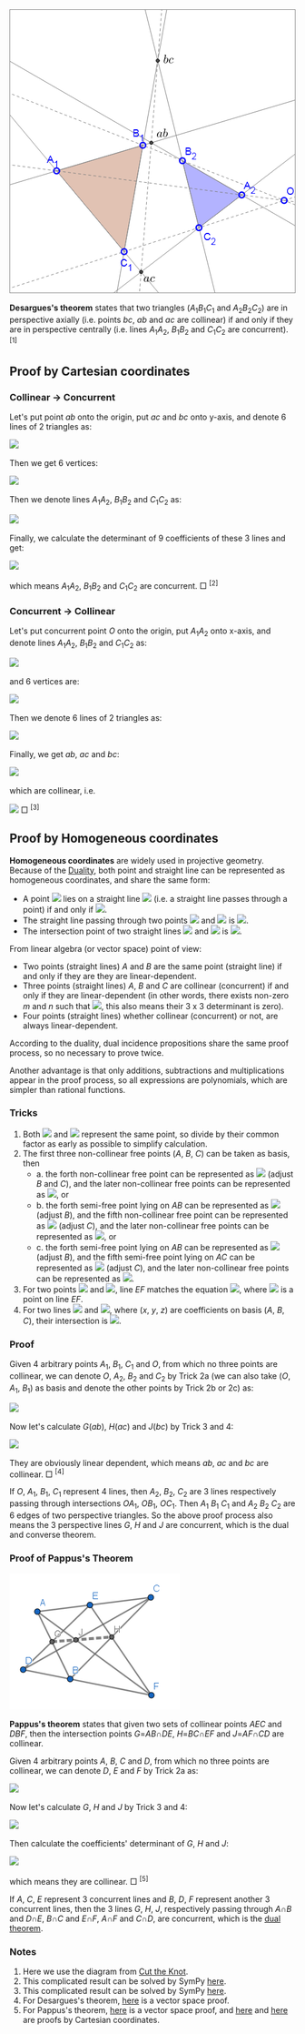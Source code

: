 <img src="diagrams/desargues.png">

**Desargues's theorem** states that two triangles (*A*<sub>1</sub>*B*<sub>1</sub>*C*<sub>1</sub> and *A*<sub>2</sub>*B*<sub>2</sub>*C*<sub>2</sub>) are in perspective axially (i.e. points *bc*, *ab* and *ac* are collinear) if and only if they are in perspective centrally (i.e. lines *A*<sub>1</sub>*A*<sub>2</sub>, *B*<sub>1</sub>*B*<sub>2</sub> and *C*<sub>1</sub>*C*<sub>2</sub> are concurrent). <sup>[1]</sup>

## Proof by Cartesian coordinates

### Collinear → Concurrent

Let's put point *ab* onto the origin, put *ac* and *bc* onto y-axis, and denote 6 lines of 2 triangles as:

<img src="https://latex.codecogs.com/gif.latex?\begin{cases}A_1B_1:y=gx\\A_2B_2:y=hx\\A_1C_1:y=jx+e\\A_2C_2:y=kx+e\\B_1C_1:y=mx+f\\B_2C_2:y=nx+f\end{cases}">

Then we get 6 vertices:

<img src="https://latex.codecogs.com/gif.latex?\begin{cases}x_\text{A1}=e/(g-j)\\y_\text{A1}=eg/(g-j)\\x_\text{A2}=e/(h-k)\\y_\text{A2}=eh/(h-k)\\x_\text{B1}=f/(g-m)\\y_\text{B1}=fg/(g-m)\\x_\text{B2}=f/(h-n)\\y_\text{B2}=fh/(h-n)\\x_\text{C1}=(f-e)/(j-m)\\y_\text{C1}=(fj-em)/(j-m)\\x_\text{C2}=(f-e)/(k-n)\\y_\text{C2}=(fk-en)/(k-n)\end{cases}">

Then we denote lines *A*<sub>1</sub>*A*<sub>2</sub>, *B*<sub>1</sub>*B*<sub>2</sub> and *C*<sub>1</sub>*C*<sub>2</sub> as:

<img src="https://latex.codecogs.com/gif.latex?\begin{cases}A_1A_2:(y_\text{A1}-y_\text{A2})x+(x_\text{A2}-x_\text{A1})y+(x_\text{A1}y_\text{A2}-x_\text{A2}y_\text{A1})=0\\B_1B_2:(y_\text{B1}-y_\text{B2})x+(x_\text{B2}-x_\text{B1})y+(x_\text{B1}y_\text{B2}-x_\text{B2}y_\text{B1})=0\\C_1C_2:(y_\text{C1}-y_\text{C2})x+(x_\text{C2}-x_\text{C1})y+(x_\text{C1}y_\text{C2}-x_\text{C2}y_\text{C1})=0\end{cases}">

Finally, we calculate the determinant of 9 coefficients of these 3 lines and get:

<img src="https://latex.codecogs.com/gif.latex?\det\left[\begin{matrix}y_\text{A1}-y_\text{A2}&x_\text{A2}-x_\text{A1}&x_\text{A1}y_\text{A2}-x_\text{A2}y_\text{A1}\\y_\text{B1}-y_\text{B2}&x_\text{B2}-x_\text{B1}&x_\text{B1}y_\text{B2}-x_\text{B2}y_\text{B1}\\y_\text{C1}-y_\text{C2}&x_\text{C2}-x_\text{C1}&x_\text{C1}y_\text{C2}-x_\text{C2}y_\text{C1}\end{matrix}\right]=0">

which means *A*<sub>1</sub>*A*<sub>2</sub>, *B*<sub>1</sub>*B*<sub>2</sub> and *C*<sub>1</sub>*C*<sub>2</sub> are concurrent. □ <sup>[2]</sup>

### Concurrent → Collinear

Let's put concurrent point *O* onto the origin, put *A*<sub>1</sub>*A*<sub>2</sub> onto x-axis, and denote lines *A*<sub>1</sub>*A*<sub>2</sub>, *B*<sub>1</sub>*B*<sub>2</sub> and *C*<sub>1</sub>*C*<sub>2</sub> as:

<img src="https://latex.codecogs.com/gif.latex?\begin{cases}A_1A_2:y=0\\B_1B_2:y=ex\\C_1C_2:y=fx\end{cases}">

and 6 vertices are:

<img src="https://latex.codecogs.com/gif.latex?\begin{cases}A_1:(g,0)\\A_2:(h,0)\\B_1:(j,ej)\\B_2:(k,ek)\\C_1:(m,fm)\\C_2:(n,fn)\end{cases}">

Then we denote 6 lines of 2 triangles as:

<img src="https://latex.codecogs.com/gif.latex?\begin{cases}A_1B_1:g{\cdot}ej+j{\cdot}y=g{\cdot}y+x{\cdot}ej\\A_1C_1:g{\cdot}fm+m{\cdot}y=g{\cdot}y+x{\cdot}fm\\B_1C_1:x{\cdot}ej+j{\cdot}fm+m{\cdot}y=j{\cdot}y+m{\cdot}ej+x{\cdot}fm\\A_2B_2:h{\cdot}ek+k{\cdot}y=h{\cdot}y+x{\cdot}ek\\A_2C_2:h{\cdot}fn+n{\cdot}y=h{\cdot}y+x{\cdot}fn\\B_2C_2:x{\cdot}ek+k{\cdot}fn+n{\cdot}y=k{\cdot}y+n{\cdot}ek+x{\cdot}fn\end{cases}">

Finally, we get *ab*, *ac* and *bc*:

<img src="https://latex.codecogs.com/gif.latex?\begin{cases}x_\text{ab}=(-ghj+ghk+gjk-hjk)/(gk-hj)\\y_\text{ab}=(egjk-ehjk)/(gk-hj)\\x_\text{ac}=(-ghm+ghn+gmn-hmn)/(gn-hm)\\y_\text{ac}=(fgmn-fhmn)/(gn-hm)\\x_\text{bc}=(-jkm+jkn+jmn-kmn)/(jn-km)\\y_\text{bc}=(-ejkm+ejkn+fjmn-fkmn)/(jn-km)\end{cases}">

which are collinear, i.e.

<img src="https://latex.codecogs.com/gif.latex?x_\text{ab}y_\text{ac}+x_\text{ac}y_\text{bc}+x_\text{bc}y_\text{ab}=x_\text{ac}y_\text{ab}+x_\text{bc}y_\text{ac}+x_\text{ab}y_\text{bc}"> □ <sup>[3]</sup>

## Proof by Homogeneous coordinates

**Homogeneous coordinates** are widely used in projective geometry. Because of the [Duality](https://en.wikipedia.org/wiki/Homogeneous_coordinates#Line_coordinates_and_duality), both point and straight line can be represented as homogeneous coordinates, and share the same form:

- A point <img src="https://latex.codecogs.com/gif.latex?(x_1,x_2,x_3)"> lies on a straight line <img src="https://latex.codecogs.com/gif.latex?[u_1,u_2,u_3]"> (i.e. a straight line passes through a point) if and only if <img src="https://latex.codecogs.com/gif.latex?x_1u_1+x_2u_2+x_3u_3=0">.
- The straight line passing through two points <img src="https://latex.codecogs.com/gif.latex?(x_1,x_2,x_3)"> and <img src="https://latex.codecogs.com/gif.latex?(x'_1,x'_2,x'_3)"> is <img src="https://latex.codecogs.com/gif.latex?[x_2x'_3-x_3x'_2,x_3x'_1-x_1x'_3,x_1x'_2-x_2x'_1]">.
- The intersection point of two straight lines <img src="https://latex.codecogs.com/gif.latex?[u_1,u_2,u_3]"> and <img src="https://latex.codecogs.com/gif.latex?[u'_1,u'_2,u'_3]"> is <img src="https://latex.codecogs.com/gif.latex?(u_2u'_3-u_3u'_2,u_3u'_1-u_1u'_3,u_1u'_2-u_2u'_1)">.

From linear algebra (or vector space) point of view:

- Two points (straight lines) *A* and *B* are the same point (straight line) if and only if they are they are linear-dependent.
- Three points (straight lines) *A*, *B* and *C* are collinear (concurrent) if and only if they are linear-dependent (in other words, there exists non-zero *m* and *n* such that <img src="https://latex.codecogs.com/gif.latex?A=mB+nC">, this also means their 3 x 3 determinant is zero).
- Four points (straight lines) whether collinear (concurrent) or not, are always linear-dependent.

According to the duality, dual incidence propositions share the same proof process, so no necessary to prove twice.

Another advantage is that only additions, subtractions and multiplications appear in the proof process, so all expressions are polynomials, which are simpler than rational functions.

### Tricks

1. Both <img src="https://latex.codecogs.com/gif.latex?(kx_1,kx_2,kx_3)"> and <img src="https://latex.codecogs.com/gif.latex?(x_1,x_2,x_3)"> represent the same point, so divide by their common factor as early as possible to simplify calculation.
2. The first three non-collinear free points (*A*, *B*, *C*) can be taken as basis, then
    - a. the forth non-collinear free point can be represented as <img src="https://latex.codecogs.com/gif.latex?D=A+B+C"> (adjust *B* and *C*), and the later non-collinear free points can be represented as <img src="https://latex.codecogs.com/gif.latex?P_n=A+p_nB+q_nC">, or
    - b. the forth semi-free point lying on *AB* can be represented as <img src="https://latex.codecogs.com/gif.latex?D=A+B"> (adjust *B*), and the fifth non-collinear free point can be represented as <img src="https://latex.codecogs.com/gif.latex?E=A+pB+C"> (adjust *C*), and the later non-collinear free points can be represented as <img src="https://latex.codecogs.com/gif.latex?P_n=A+p_nB+q_nC">, or
    - c. the forth semi-free point lying on *AB* can be represented as <img src="https://latex.codecogs.com/gif.latex?D=A+B"> (adjust *B*), and the fifth semi-free point lying on *AC* can be represented as <img src="https://latex.codecogs.com/gif.latex?E=A+C"> (adjust *C*), and the later non-collinear free points can be represented as <img src="https://latex.codecogs.com/gif.latex?P_n=A+p_nB+q_nC">.
3. For two points <img src="https://latex.codecogs.com/gif.latex?E=aA+bB+cC"> and <img src="https://latex.codecogs.com/gif.latex?F=dA+eB+fC">, line *EF* matches the equation <img src="https://latex.codecogs.com/gif.latex?(bf-ce)x+(cd-af)y+(ae-bd)z=0">, where <img src="https://latex.codecogs.com/gif.latex?xA+yB+zC"> is a point on line *EF*.
4. For two lines <img src="https://latex.codecogs.com/gif.latex?ax+by+cz=0"> and <img src="https://latex.codecogs.com/gif.latex?dx+ey+fz=0">, where (*x*, *y*, *z*) are coefficients on basis (*A*, *B*, *C*), their intersection is <img src="https://latex.codecogs.com/gif.latex?(bf-ce)A+(cd-af)B+(ae-bd)C">.

### Proof

Given 4 arbitrary points *A*<sub>1</sub>, *B*<sub>1</sub>, *C*<sub>1</sub> and *O*, from which no three points are collinear, we can denote *O*, *A*<sub>2</sub>, *B*<sub>2</sub> and *C*<sub>2</sub> by Trick 2a (we can also take (*O*, *A*<sub>1</sub>, *B*<sub>1</sub>) as basis and denote the other points by Trick 2b or 2c) as:

<img src="https://latex.codecogs.com/gif.latex?\begin{cases}O=A_1+B_1+C_1\\A_2=aA_1+O=(a+1)A_1+B_1+C_1\\B_2=bB_1+O=A_1+(b+1)B_1+C_1\\C_2=cC_1+O=A_1+B_1+(c+1)C_1\end{cases}">

Now let's calculate *G*(*ab*), *H*(*ac*) and *J*(*bc*) by Trick 3 and 4:

<img src="https://latex.codecogs.com/gif.latex?\begin{cases}G=A_1B_1{\cap}A_2B_2=aA_1-bB_1\\H=A_1C_1{\cap}A_2C_2=-aA_1+cC_1\\J=B_1C_1{\cap}B_2C_2=bB_1-cC_1\end{cases}">

They are obviously linear dependent, which means *ab*, *ac* and *bc* are collinear. □ <sup>[4]</sup>

If *O*, *A*<sub>1</sub>, *B*<sub>1</sub>, *C*<sub>1</sub> represent 4 lines, then *A*<sub>2</sub>, *B*<sub>2</sub>, *C*<sub>2</sub> are 3 lines respectively passing through intersections *OA*<sub>1</sub>, *OB*<sub>1</sub>, *OC*<sub>1</sub>. Then *A*<sub>1</sub> *B*<sub>1</sub> *C*<sub>1</sub> and *A*<sub>2</sub> *B*<sub>2</sub> *C*<sub>2</sub> are 6 edges of two perspective triangles. So the above proof process also means the 3 perspective lines *G*, *H* and *J* are concurrent, which is the dual and converse theorem.

### Proof of Pappus's Theorem

<img src="diagrams/pappus.png">

**Pappus's theorem** states that given two sets of collinear points *AEC* and *DBF*, then the intersection points *G*=*AB*∩*DE*, *H*=*BC*∩*EF* and *J*=*AF*∩*CD* are collinear.

Given 4 arbitrary points *A*, *B*, *C* and *D*, from which no three points are collinear, we can denote *D*, *E* and *F* by Trick 2a as:

<img src="https://latex.codecogs.com/gif.latex?\begin{cases}D=A+B+C\\E=A+mC\\F=(n-1)B+D=A+nB+C\end{cases}">

Now let's calculate *G*, *H* and *J* by Trick 3 and 4:

<img src="https://latex.codecogs.com/gif.latex?\begin{cases}G=AB{\cap}DE=(m-1)A+mB\\H=BC{\cap}EF=-nB+(m-1)C\\J=CD{\cap}FA=-nA-nB-C\end{cases}">

Then calculate the coefficients' determinant of *G*, *H* and *J*:

<img src="https://latex.codecogs.com/gif.latex?\det\left[\begin{matrix}m-1&m&0\\0&-n&m-1\\-n&-n&-1\end{matrix}\right]=0">

which means they are collinear. □ <sup>[5]</sup>

If *A*, *C*, *E* represent 3 concurrent lines and *B*, *D*, *F* represent another 3 concurrent lines, then the 3 lines *G*, *H*, *J*, respectively passing through *A*∩*B* and *D*∩*E*, *B*∩*C* and *E*∩*F*, *A*∩*F* and *C*∩*D*, are concurrent, which is the [dual theorem](https://en.wikipedia.org/wiki/Pappus%27s_hexagon_theorem#Dual_theorem).

### Notes

1. Here we use the diagram from [Cut the Knot](https://www.cut-the-knot.org/Curriculum/Geometry/Desargues.shtml).
2. This complicated result can be solved by SymPy [here](projective/desargues-c1.py).
3. This complicated result can be solved by SymPy [here](projective/desargues-c2.py).
4. For Desargues's theorem, [here](projective/desargues-v.py) is a vector space proof.
5. For Pappus's theorem, [here](projective/pappus-v.py) is a vector space proof, and [here](projective/pappus-c1.py) and [here](projective/pappus-c2.py) are proofs by Cartesian coordinates.